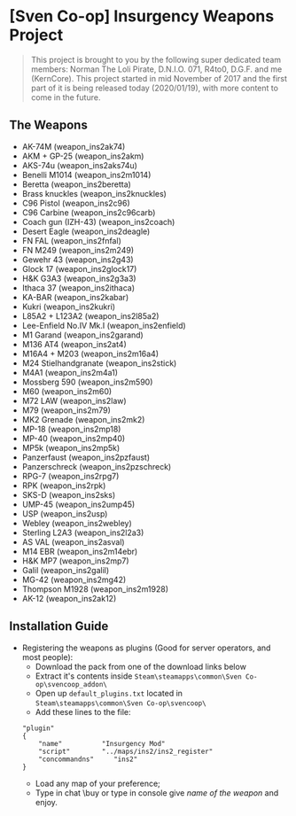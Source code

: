 # [Sven Co-op] Insurgency Weapons Project
> This project is brought to you by the following super dedicated team members: Norman The Loli Pirate, D.N.I.O. 071, R4to0, D.G.F. and me (KernCore). This project started in mid November of 2017 and the first part of it is being released today (2020/01/19), with more content to come in the future.

## The Weapons

* AK-74M (weapon_ins2ak74)
* AKM + GP-25 (weapon_ins2akm)
* AKS-74u (weapon_ins2aks74u)
* Benelli M1014 (weapon_ins2m1014)
* Beretta (weapon_ins2beretta)
* Brass knuckles (weapon_ins2knuckles)
* C96 Pistol (weapon_ins2c96)
* C96 Carbine (weapon_ins2c96carb)
* Coach gun (IZH-43) (weapon_ins2coach)
* Desert Eagle (weapon_ins2deagle)
* FN FAL (weapon_ins2fnfal)
* FN M249 (weapon_ins2m249)
* Gewehr 43 (weapon_ins2g43)
* Glock 17 (weapon_ins2glock17)
* H&K G3A3 (weapon_ins2g3a3)
* Ithaca 37 (weapon_ins2ithaca)
* KA-BAR (weapon_ins2kabar)
* Kukri (weapon_ins2kukri)
* L85A2 + L123A2 (weapon_ins2l85a2)
* Lee-Enfield No.IV Mk.I (weapon_ins2enfield)
* M1 Garand (weapon_ins2garand)
* M136 AT4 (weapon_ins2at4)
* M16A4 + M203 (weapon_ins2m16a4)
* M24 Stielhandgranate (weapon_ins2stick)
* M4A1 (weapon_ins2m4a1)
* Mossberg 590 (weapon_ins2m590)
* M60 (weapon_ins2m60)
* M72 LAW (weapon_ins2law)
* M79 (weapon_ins2m79)
* MK2 Grenade (weapon_ins2mk2)
* MP-18 (weapon_ins2mp18)
* MP-40 (weapon_ins2mp40)
* MP5k (weapon_ins2mp5k)
* Panzerfaust (weapon_ins2pzfaust)
* Panzerschreck (weapon_ins2pzschreck)
* RPG-7 (weapon_ins2rpg7)
* RPK (weapon_ins2rpk)
* SKS-D (weapon_ins2sks)
* UMP-45 (weapon_ins2ump45)
* USP (weapon_ins2usp)
* Webley (weapon_ins2webley)
* Sterling L2A3 (weapon_ins2l2a3)
* AS VAL (weapon_ins2asval)
* M14 EBR (weapon_ins2m14ebr)
* H&K MP7 (weapon_ins2mp7)
* Galil (weapon_ins2galil)
* MG-42 (weapon_ins2mg42)
* Thompson M1928 (weapon_ins2m1928)
* AK-12 (weapon_ins2ak12)

## Installation Guide

* Registering the weapons as plugins (Good for server operators, and most people):
	* Download the pack from one of the download links below
	* Extract it's contents inside `Steam\steamapps\common\Sven Co-op\svencoop_addon\`
	* Open up ``default_plugins.txt`` located in `Steam\steamapps\common\Sven Co-op\svencoop\`
	* Add these lines to the file:
	```
	"plugin"
	{
		"name"          "Insurgency Mod"
		"script"        "../maps/ins2/ins2_register"
		"concommandns"     "ins2"
	}
	```
	* Load any map of your preference;
	* Type in chat \buy or type in console give *name of the weapon* and enjoy.